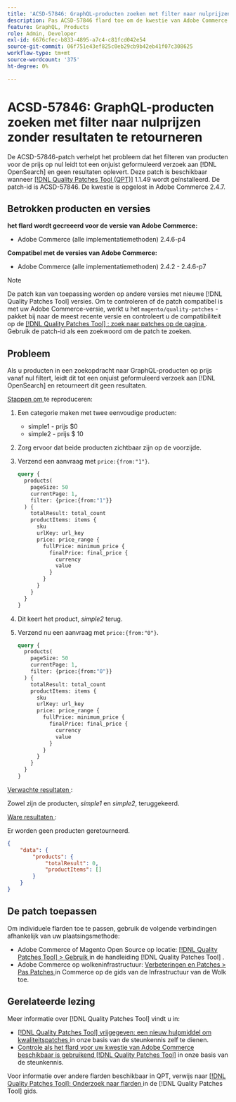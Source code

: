 ```yaml
---
title: 'ACSD-57846: GraphQL-producten zoeken met filter naar nulprijzen zonder resultaten te retourneren'
description: Pas ACSD-57846 flard toe om de kwestie van Adobe Commerce te bevestigen waar het filtreren van producten voor prijs van nul tot een misvormd verzoek aan  [!DNL OpenSearch]  leidt en geen resultaten terugkeert.
feature: GraphQL, Products
role: Admin, Developer
exl-id: 6676cfec-b833-4895-a7c4-c81fcd042e54
source-git-commit: 06f751e43ef825c0eb29cb9b42eb41f07c308625
workflow-type: tm+mt
source-wordcount: '375'
ht-degree: 0%

---
```


# ACSD-57846: GraphQL-producten zoeken met filter naar nulprijzen zonder resultaten te retourneren

De ACSD-57846-patch verhelpt het probleem dat het filteren van producten voor de prijs op nul leidt tot een onjuist geformuleerd verzoek aan [!DNL OpenSearch] en geen resultaten oplevert. Deze patch is beschikbaar wanneer [[!DNL Quality Patches Tool (QPT)]](/help/announcements/adobe-commerce-announcements/magento-quality-patches-released-new-tool-to-self-serve-quality-patches.md) 1.1.49 wordt geïnstalleerd. De patch-id is ACSD-57846. De kwestie is opgelost in Adobe Commerce 2.4.7.

## Betrokken producten en versies

**het flard wordt gecreeerd voor de versie van Adobe Commerce:**

* Adobe Commerce (alle implementatiemethoden) 2.4.6-p4

**Compatibel met de versies van Adobe Commerce:**

* Adobe Commerce (alle implementatiemethoden) 2.4.2 - 2.4.6-p7

>[!NOTE]
>
>De patch kan van toepassing worden op andere versies met nieuwe [!DNL Quality Patches Tool] versies. Om te controleren of de patch compatibel is met uw Adobe Commerce-versie, werkt u het `magento/quality-patches` -pakket bij naar de meest recente versie en controleert u de compatibiliteit op de [[!DNL Quality Patches Tool] : zoek naar patches op de pagina ](https://experienceleague.adobe.com/tools/commerce-quality-patches/index.html?lang=nl-NL) . Gebruik de patch-id als een zoekwoord om de patch te zoeken.

## Probleem

Als u producten in een zoekopdracht naar GraphQL-producten op prijs vanaf nul filtert, leidt dit tot een onjuist geformuleerd verzoek aan [!DNL OpenSearch] en retourneert dit geen resultaten.

<u> Stappen om </u> te reproduceren:

1. Een categorie maken met twee eenvoudige producten:
   * simple1 - prijs $0
   * simple2 - prijs $ 10
1. Zorg ervoor dat beide producten zichtbaar zijn op de voorzijde.
1. Verzend een aanvraag met `price:{from:"1"}`.

   ```graphql
   query {
     products(
       pageSize: 50
       currentPage: 1,
       filter: {price:{from:"1"}}
     ) {
       totalResult: total_count
       productItems: items {
         sku
         urlKey: url_key
         price: price_range {
           fullPrice: minimum_price {
             finalPrice: final_price {
               currency
               value
             }
           }
         }
       }
     }
   }
   ```

1. Dit keert het product, *simple2* terug.
1. Verzend nu een aanvraag met `price:{from:"0"}`.

   ```graphql
   query {
     products(
       pageSize: 50
       currentPage: 1,
       filter: {price:{from:"0"}}
     ) {
       totalResult: total_count
       productItems: items {
         sku
         urlKey: url_key
         price: price_range {
           fullPrice: minimum_price {
             finalPrice: final_price {
               currency
               value
             }
           }
         }
       }
     }
   }
   ```

<u> Verwachte resultaten </u>:

Zowel zijn de producten, *simple1* en *simple2*, teruggekeerd.

<u> Ware resultaten </u>:

Er worden geen producten geretourneerd.

```json
{
    "data": {
        "products": {
            "totalResult": 0,
            "productItems": []
        }
    }
}
```

## De patch toepassen

Om individuele flarden toe te passen, gebruik de volgende verbindingen afhankelijk van uw plaatsingsmethode:

* Adobe Commerce of Magento Open Source op locatie: [[!DNL Quality Patches Tool]  > Gebruik ](https://experienceleague.adobe.com/docs/commerce-operations/tools/quality-patches-tool/usage.html?lang=nl-NL) in de handleiding [!DNL Quality Patches Tool] .
* Adobe Commerce op wolkeninfrastructuur: [ Verbeteringen en Patches > Pas Patches ](https://experienceleague.adobe.com/docs/commerce-cloud-service/user-guide/develop/upgrade/apply-patches.html?lang=nl-NL) in Commerce op de gids van de Infrastructuur van de Wolk toe.

## Gerelateerde lezing

Meer informatie over [!DNL Quality Patches Tool] vindt u in:

* [[!DNL Quality Patches Tool]  vrijgegeven: een nieuw hulpmiddel om kwaliteitspatches ](/help/announcements/adobe-commerce-announcements/magento-quality-patches-released-new-tool-to-self-serve-quality-patches.md) in onze basis van de steunkennis zelf te dienen.
* [ Controle als het flard voor uw kwestie van Adobe Commerce beschikbaar is gebruikend  [!DNL Quality Patches Tool]](/help/support-tools/patches-available-in-qpt-tool/check-patch-for-magento-issue-with-magento-quality-patches.md) in onze basis van de steunkennis.

Voor informatie over andere flarden beschikbaar in QPT, verwijs naar [[!DNL Quality Patches Tool]: Onderzoek naar flarden ](https://experienceleague.adobe.com/tools/commerce-quality-patches/index.html?lang=nl-NL) in de [!DNL Quality Patches Tool] gids.
